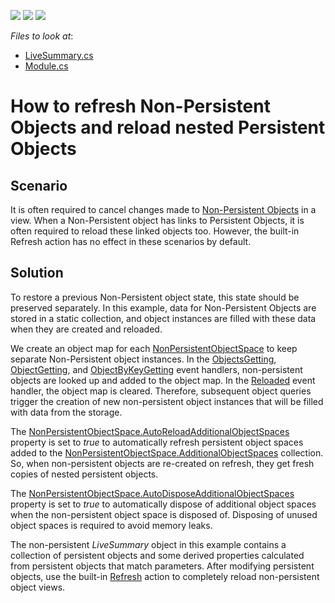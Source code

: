 <!-- default badges list -->
![](https://img.shields.io/endpoint?url=https://codecentral.devexpress.com/api/v1/VersionRange/255628686/22.2.5%2B)
[![](https://img.shields.io/badge/Open_in_DevExpress_Support_Center-FF7200?style=flat-square&logo=DevExpress&logoColor=white)](https://supportcenter.devexpress.com/ticket/details/T967905)
[![](https://img.shields.io/badge/📖_How_to_use_DevExpress_Examples-e9f6fc?style=flat-square)](https://docs.devexpress.com/GeneralInformation/403183)
<!-- default badges end -->
*Files to look at*:

* [LiveSummary.cs](./CS/EFCore/NonPersReloadEF/NonPersReloadEF.Module/BusinessObjects/LiveSummary.cs)
* [Module.cs](./CS/EFCore/NonPersReloadEF/NonPersReloadEF.Module/Module.cs)


# How to refresh Non-Persistent Objects and reload nested Persistent Objects

## Scenario

It is often required to cancel changes made to [Non\-Persistent Objects](https://docs.devexpress.com/eXpressAppFramework/116516/concepts/business-model-design/non-persistent-objects?v=20.1) in a view. When a Non-Persistent object has links to Persistent Objects, it is often required to reload these linked objects too. However, the built-in Refresh action has no effect in these scenarios by default.

## Solution

To restore a previous Non-Persistent object state, this state should be preserved separately. In this example, data for Non-Persistent Objects are stored in a static collection, and object instances are filled with these data when they are created and reloaded.

We create an object map for each [NonPersistentObjectSpace](https://docs.devexpress.com/eXpressAppFramework/DevExpress.ExpressApp.NonPersistentObjectSpace) to keep separate Non-Persistent object instances. In the [ObjectsGetting](https://docs.devexpress.com/eXpressAppFramework/DevExpress.ExpressApp.NonPersistentObjectSpace.ObjectsGetting?v=20.1), [ObjectGetting](https://docs.devexpress.com/eXpressAppFramework/DevExpress.ExpressApp.NonPersistentObjectSpace.ObjectGetting), and [ObjectByKeyGetting](https://docs.devexpress.com/eXpressAppFramework/DevExpress.ExpressApp.NonPersistentObjectSpace.ObjectByKeyGetting) event handlers, non-persistent objects are looked up and added to the object map. In the [Reloaded](https://docs.devexpress.com/eXpressAppFramework/DevExpress.ExpressApp.BaseObjectSpace.Reloaded) event handler, the object map is cleared. Therefore, subsequent object queries trigger the creation of new non-persistent object instances that will be filled with data from the storage.

The [NonPersistentObjectSpace\.AutoReloadAdditionalObjectSpaces](https://docs.devexpress.com/eXpressAppFramework/DevExpress.ExpressApp.NonPersistentObjectSpace.AutoReloadAdditionalObjectSpaces?v=20.1) property is set to *true* to automatically refresh persistent object spaces added to the [NonPersistentObjectSpace\.AdditionalObjectSpaces](https://docs.devexpress.com/eXpressAppFramework/DevExpress.ExpressApp.NonPersistentObjectSpace.AdditionalObjectSpaces) collection. So, when non-persistent objects are re-created on refresh, they get fresh copies of nested persistent objects. 

The [NonPersistentObjectSpace\.AutoDisposeAdditionalObjectSpaces](https://docs.devexpress.com/eXpressAppFramework/DevExpress.ExpressApp.NonPersistentObjectSpace.AutoDisposeAdditionalObjectSpaces?v=20.1) property is set to *true* to automatically dispose of additional object spaces when the non-persistent object space is disposed of. Disposing of unused object spaces is required to avoid memory leaks.

The non-persistent *LiveSummary* object in this example contains a collection of persistent objects and some derived properties calculated from persistent objects that match parameters. After modifying persistent objects, use the built-in [Refresh](https://docs.devexpress.com/eXpressAppFramework/DevExpress.ExpressApp.SystemModule.RefreshController.RefreshAction) action to completely reload non-persistent object views.
